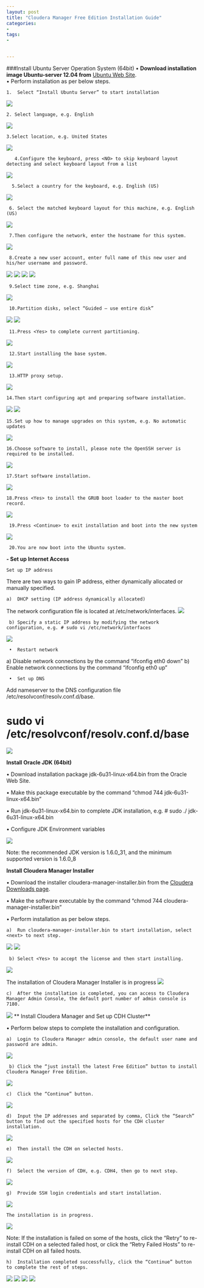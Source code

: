 ```yaml
---
layout: post
title: "Cloudera Manager Free Edition Installation Guide"
categories:
- 
tags:
- 


---
```

###Install Ubuntu Server Operation System (64bit)
•	**Download installation image Ubuntu-server 12.04 from** [Ubuntu Web Site](http://www.ubuntu.com).  
•	Perform installation as per below steps.    

   

    1.  Select “Install Ubuntu Server” to start installation
 
![](https://zhuliuw.github.io/assets/images/1.jpg)

    	



    2. Select language, e.g. English
![](https://zhuliuw.github.io/assets/images/2.jpg)

    3.Select location, e.g. United States
![](https://zhuliuw.github.io/assets/images/3.jpg)
 


       4.Configure the keyboard, press <NO> to skip keyboard layout detecting and select keyboard layout from a list
![](https://zhuliuw.github.io/assets/images/4.jpg)

      5.Select a country for the keyboard, e.g. English (US)
![](https://zhuliuw.github.io/assets/images/5.jpg)

     6.	Select the matched keyboard layout for this machine, e.g. English (US)
![](https://zhuliuw.github.io/assets/images/6.jpg)

     7.Then configure the network, enter the hostname for this system.
![](https://zhuliuw.github.io/assets/images/7.jpg)

     8.Create a new user account, enter full name of this new user and his/her username and password.
![](https://zhuliuw.github.io/assets/images/8.jpg)
![](https://zhuliuw.github.io/assets/images/9.jpg)
![](https://zhuliuw.github.io/assets/images/10.jpg)
![](https://zhuliuw.github.io/assets/images/11.jpg)

     9.Select time zone, e.g. Shanghai
![](https://zhuliuw.github.io/assets/images/12.jpg)
  
     10.Partition disks, select “Guided – use entire disk”
![](https://zhuliuw.github.io/assets/images/13.jpg)
![](https://zhuliuw.github.io/assets/images/14.jpg)

     11.Press <Yes> to complete current partitioning.
![](https://zhuliuw.github.io/assets/images/15.jpg)

     12.Start installing the base system.
![](https://zhuliuw.github.io/assets/images/16.jpg)
   
     13.HTTP proxy setup.
![](https://zhuliuw.github.io/assets/images/17.jpg)

    14.Then start configuring apt and preparing software installation.
![](https://zhuliuw.github.io/assets/images/18.jpg)
![](https://zhuliuw.github.io/assets/images/19.jpg)

    15.Set up how to manage upgrades on this system, e.g. No automatic updates
![](https://zhuliuw.github.io/assets/images/20.jpg)

    16.Choose software to install, please note the OpenSSH server is required to be installed.
![](https://zhuliuw.github.io/assets/images/21.jpg)

    17.Start software installation.
![](https://zhuliuw.github.io/assets/images/22.jpg)

    18.Press <Yes> to install the GRUB boot loader to the master boot record.
![](https://zhuliuw.github.io/assets/images/23.jpg)

     19.Press <Continue> to exit installation and boot into the new system
![](https://zhuliuw.github.io/assets/images/24.jpg)

     20.You are now boot into the Ubuntu system.

**- Set up Internet Access**

    Set up IP address
There are two ways to gain IP address, either dynamically allocated or manually specified. 

    a)	DHCP setting (IP address dynamically allocated) 
The network configuration file is located at /etc/network/interfaces.
![](https://zhuliuw.github.io/assets/images/25.jpg)

     b)	Specify a static IP address by modifying the network configuration, e.g. # sudo vi /etc/network/interfaces
![](https://zhuliuw.github.io/assets/images/26.jpg)

     •	Restart network
a)	Disable network connections by the command “ifconfig eth0 down”
b)	Enable network connections by the command “ifconfig eth0 up”
    
     •	Set up DNS
Add nameserver to the DNS configuration file /etc/resolvconf/resolv.conf.d/base.
# sudo vi /etc/resolvconf/resolv.conf.d/base
![](https://zhuliuw.github.io/assets/images/27.jpg)


**Install Oracle JDK (64bit)**

   •	Download installation package jdk-6u31-linux-x64.bin from the Oracle Web Site.

•	Make this package executable by the command “chmod 744 jdk-6u31-linux-x64.bin”

•	Run jdk-6u31-linux-x64.bin to complete JDK installation, e.g. # sudo ./ jdk-6u31-linux-x64.bin

•	Configure JDK Environment variables
   
![](https://zhuliuw.github.io/assets/images/28.jpg)

Note: the recommended JDK version is 1.6.0_31, and the minimum supported version is 1.6.0_8

**Install Cloudera Manager Installer**

•	Download the installer cloudera-manager-installer.bin from the [Cloudera Downloads page](http://www.cloudera.com).

•	Make the software executable by the command “chmod 744 cloudera-manager-installer.bin”

•	Perform installation as per below steps.

    a)	Run cloudera-manager-installer.bin to start installation, select <next> to next step.
![](https://zhuliuw.github.io/assets/images/29.jpg)
![](https://zhuliuw.github.io/assets/images/30.jpg)

     b)	Select <Yes> to accept the license and then start installing.
![](https://zhuliuw.github.io/assets/images/30.jpg)

The installation of Cloudera Manager Installer is in progress
![](https://zhuliuw.github.io/assets/images/31.jpg)

    c)	After the installation is completed, you can access to Cloudera Manager Admin Console, the default port number of admin console is 7180.
![](https://zhuliuw.github.io/assets/images/32.jpg)
**
Install Cloudera Manager and Set up CDH Cluster**

•	Perform below steps to complete the installation and configuration.

    a)	Login to Cloudera Manager admin console, the default user name and password are admin.
![](https://zhuliuw.github.io/assets/images/33.jpg)

     b)	Click the “just install the latest Free Edition” button to install Cloudera Manager Free Edition.
![](https://zhuliuw.github.io/assets/images/34.jpg)

    c)	Click the “Continue” button.
![](https://zhuliuw.github.io/assets/images/35.jpg)

    d)	Input the IP addresses and separated by comma, Click the “Search” button to find out the specified hosts for the CDH cluster installation.
![](https://zhuliuw.github.io/assets/images/36.jpg)

    e)	Then install the CDH on selected hosts. 
![](https://zhuliuw.github.io/assets/images/37.jpg)

    f)	Select the version of CDH, e.g. CDH4, then go to next step.
![](https://zhuliuw.github.io/assets/images/38.jpg)

    g)	Provide SSH login credentials and start installation.
![](https://zhuliuw.github.io/assets/images/39.jpg)

    The installation is in progress.
![](https://zhuliuw.github.io/assets/images/40.jpg)

Note: If the installation is failed on some of the hosts, click the “Retry” to re-install CDH on a selected failed host, or click the “Retry Failed Hosts” to re-install CDH on all failed hosts.

    h)	Installation completed successfully, click the “Continue” button to complete the rest of steps. 

![](https://zhuliuw.github.io/assets/images/41.jpg)
![](https://zhuliuw.github.io/assets/images/42.jpg)
![](https://zhuliuw.github.io/assets/images/43.jpg)
![](https://zhuliuw.github.io/assets/images/44.jpg)